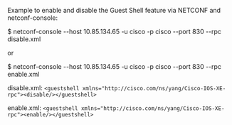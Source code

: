 Example to enable and disable the Guest Shell feature via NETCONF and netconf-console:

$ netconf-console --host 10.85.134.65 -u cisco -p cisco --port 830 --rpc disable.xml

or

$ netconf-console --host 10.85.134.65 -u cisco -p cisco --port 830 --rpc enable.xml

disable.xml:
```<guestshell xmlns="http://cisco.com/ns/yang/Cisco-IOS-XE-rpc"><disable/></guestshell>```

enable.xml:
```<guestshell xmlns="http://cisco.com/ns/yang/Cisco-IOS-XE-rpc"><enable/></guestshell>```
